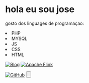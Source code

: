 # hola  eu sou jose 
<p>gosto dos linguages de programaçao:</P>
<li>PHP</li>
<li>MYSQL</li>
<li>JS</li>
<li>CSS</li>
<li>HTML</li>


[![Blog](https://img.shields.io/badge/TikTok-000000?style=for-the-badge&logo=tiktok&logoColor=white)]()
[![Apache Flink](https://camo.githubusercontent.com/386e1a6cd3d81f99bbe5584123517770aaaf403dce6bd4077bc2f0ecf18bfc29/68747470733a2f2f6769746875622d726561646d652d73746174732e76657263656c2e6170702f6170693f757365726e616d653d616e7572616768617a72612673686f775f69636f6e733d7472756526686964653d636f6e74726962732c7072732663616368655f7365636f6e64733d3836343030267468656d653d7472616e73706172656e74)](https://www.tiktok.com/@josemoisesromeromon?is_from_webapp=1&sender_device=pc)

 [![GitHub](https://img.shields.io/badge/github-%23121011.svg?style=for-the-badge&logo=github&logoColor=white)](https://josemoises2007.github.io/josemoises2007/)
 <button></buttom>
